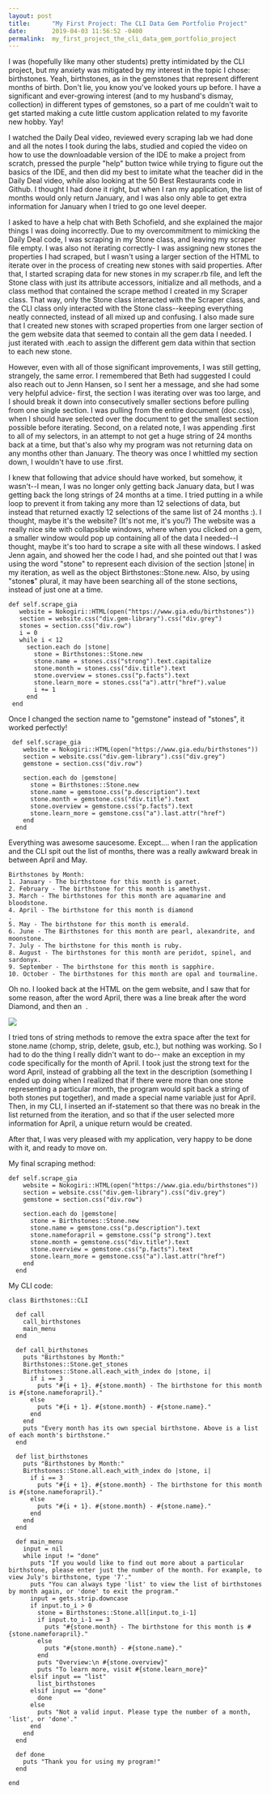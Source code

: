 ```yaml
---
layout: post
title:      "My First Project: The CLI Data Gem Portfolio Project"
date:       2019-04-03 11:56:52 -0400
permalink:  my_first_project_the_cli_data_gem_portfolio_project
---
```



I was (hopefully like many other students) pretty intimidated by the CLI project, but my anxiety was mitigated by my interest in the topic I chose: birthstones.  Yeah, birthstones, as in the gemstones that represent different months of birth.  Don't lie, you know you've looked yours up before.  I have a significant and ever-growing interest (and to my husband's dismay, collection) in different types of gemstones, so a part of me couldn't wait to get started making a cute little custom application related to my favorite new hobby.  Yay!

I watched the Daily Deal video, reviewed every scraping lab we had done and all the notes I took during the labs, studied and copied the video on how to use the downloadable version of the IDE  to make a project from scratch, pressed the purple "help" button twice while trying to figure out the basics of the IDE, and then did my best to imitate what the teacher did in the Daily Deal video, while also looking at the 50 Best Restaurants code in Github.  I thought I had done it right, but when I ran my application, the list of months would only return January, and I was also only able to get extra information for January when I tried to go one level deeper.  

I asked to have a help chat with Beth Schofield, and she explained the major things I was doing incorrectly.  Due to my overcommitment to mimicking the Daily Deal code, I was scraping in my Stone class, and leaving my scraper file empty.  I was also not iterating correctly- I was assigning new stones the properties I had scraped, but I wasn't using a larger section of the HTML to iterate over in the process of creating new stones with said properties.  After that, I started scraping data for new stones in my scraper.rb file, and left the Stone class with just its attribute accessors, initialize and all methods, and a class method that contained the scrape method I created in my Scraper class.  That way, only the Stone class interacted with the Scraper class, and the CLI class only interacted with the Stone class--keeping everything neatly connected, instead of all mixed up and confusing.  I also made sure that I created new stones with scraped properties from one larger section of the gem website data that seemed to contain all the gem data I needed.  I just iterated with .each to assign the different gem data within that section to each new stone.  

However, even with all of those significant improvements, I was still getting, strangely, the same error.  I remembered that Beth had suggested I could also reach out to Jenn Hansen, so I sent her a message, and she had some very helpful advice- first, the section I was iterating over was too large, and I should break it down into consecutively smaller sections before pulling from one single section.  I was pulling from the entire document (doc.css), when I should have selected over the document to get the smallest section possible before iterating.  Second, on a related note, I was appending .first to all of my selectors, in an attempt to not get a huge string of 24 months back at a time, but that's also why my program was not returning data on any months other than January.  The theory was once I whittled my section down, I wouldn't have to use .first.  

I knew that following that advice should have worked, but somehow, it wasn't--I mean, I was no longer only getting back January data, but I was getting back the long strings of 24 months at a time.  I tried putting in a while loop to prevent it from taking any more than 12 selections of data, but instead that returned exactly 12 selections of the same list of 24 months :).  I thought, maybe it's the website?  (It's not me, it's you?)  The website was a really nice site with collapsible windows, where when you clicked on a gem, a smaller window would pop up containing all of the data I needed--I thought, maybe it's too hard to scrape a site with all these windows.  I asked Jenn again, and showed her the code I had, and she pointed out that I was using the word "stone" to represent each division of the section |stone| in my iteration, as well as the object Birthstones::Stone.new.  Also, by using "stone**s**" plural, it may have been searching all of the stone sections, instead of just one at a time.

```
def self.scrape_gia
   website = Nokogiri::HTML(open("https://www.gia.edu/birthstones"))
   section = website.css("div.gem-library").css("div.grey")
   stones = section.css("div.row")
   i = 0
   while i < 12
     section.each do |stone|
       stone = Birthstones::Stone.new
       stone.name = stones.css("strong").text.capitalize
       stone.month = stones.css("div.title").text
       stone.overview = stones.css("p.facts").text
       stone.learn_more = stones.css("a").attr("href").value
       i += 1
     end
 end
```


Once I changed the section name to "gemstone" instead of "stones", it worked perfectly!  

```
 def self.scrape_gia
    website = Nokogiri::HTML(open("https://www.gia.edu/birthstones"))
    section = website.css("div.gem-library").css("div.grey")
    gemstone = section.css("div.row")

    section.each do |gemstone|
      stone = Birthstones::Stone.new
      stone.name = gemstone.css("p.description").text
      stone.month = gemstone.css("div.title").text
      stone.overview = gemstone.css("p.facts").text
      stone.learn_more = gemstone.css("a").last.attr("href")
    end
  end
```

Everything was awesome saucesome.  Except.... when I ran the application and the CLI spit out the list of months, there was a really awkward break in between April and May.

```
Birthstones by Month:
1. January - The birthstone for this month is garnet.
2. February - The birthstone for this month is amethyst.
3. March - The birthstones for this month are aquamarine and bloodstone.
4. April - The birthstone for this month is diamond
.
5. May - The birthstone for this month is emerald.
6. June - The Birthstones for this month are pearl, alexandrite, and moonstone.
7. July - The birthstone for this month is ruby.
8. August - The birthstones for this month are peridot, spinel, and sardonyx.
9. September - The birthstone for this month is sapphire.
10. October - The birthstones for this month are opal and tourmaline.
```

Oh no.  I looked back at the HTML on the gem website, and I saw that for some reason, after the word April, there was a line break after the word Diamond, and then an &nbsp;.  

![](https://imgur.com/sSl56iZ)

I tried tons of string methods to remove the extra space after the text for stone.name (chomp, strip, delete, gsub, etc.), but nothing was working.  So I had to do the thing I really didn't want to do-- make an exception in my code specifically for the month of April.  I took just the strong text for the word April, instead of grabbing all the text in the description (something I ended up doing when I realized that if there were more than one stone representing a particular month, the program would spit back a string of both stones put together), and made a special name variable just for April.  Then, in my CLI, I inserted an if-statement so that there was no break in the list returned from the iteration, and so that if the user selected more information for April, a unique return would be created.  

After that, I was very pleased with my application, very happy to be done with it, and ready to move on.


My final scraping method:

```
def self.scrape_gia
    website = Nokogiri::HTML(open("https://www.gia.edu/birthstones"))
    section = website.css("div.gem-library").css("div.grey")
    gemstone = section.css("div.row")

    section.each do |gemstone|
      stone = Birthstones::Stone.new
      stone.name = gemstone.css("p.description").text
      stone.nameforapril = gemstone.css("p strong").text
      stone.month = gemstone.css("div.title").text
      stone.overview = gemstone.css("p.facts").text
      stone.learn_more = gemstone.css("a").last.attr("href")
    end
  end
```

My CLI code:

```
class Birthstones::CLI

  def call
    call_birthstones
    main_menu
  end

  def call_birthstones
    puts "Birthstones by Month:"
    Birthstones::Stone.get_stones
    Birthstones::Stone.all.each_with_index do |stone, i|
      if i == 3
        puts "#{i + 1}. #{stone.month} - The birthstone for this month is #{stone.nameforapril}."
      else
        puts "#{i + 1}. #{stone.month} - #{stone.name}."
      end
    end
    puts "Every month has its own special birthstone. Above is a list of each month's birthstone."
  end

  def list_birthstones
    puts "Birthstones by Month:"
    Birthstones::Stone.all.each_with_index do |stone, i|
      if i == 3
        puts "#{i + 1}. #{stone.month} - The birthstone for this month is #{stone.nameforapril}."
      else
        puts "#{i + 1}. #{stone.month} - #{stone.name}."
      end
    end
  end

  def main_menu
    input = nil
    while input != "done"
      puts "If you would like to find out more about a particular birthstone, please enter just the number of the month. For example, to view July's birthstone, type '7'."
      puts "You can always type 'list' to view the list of birthstones by month again, or 'done' to exit the program."
      input = gets.strip.downcase
      if input.to_i > 0
        stone = Birthstones::Stone.all[input.to_i-1]
        if input.to_i-1 == 3
          puts "#{stone.month} - The birthstone for this month is #{stone.nameforapril}."
        else
          puts "#{stone.month} - #{stone.name}."
        end
        puts "Overview:\n #{stone.overview}"
        puts "To learn more, visit #{stone.learn_more}"
      elsif input == "list"
        list_birthstones
      elsif input == "done"
        done
      else
        puts "Not a valid input. Please type the number of a month, 'list', or 'done'."
      end
    end
  end

  def done
    puts "Thank you for using my program!"
  end

end
```











